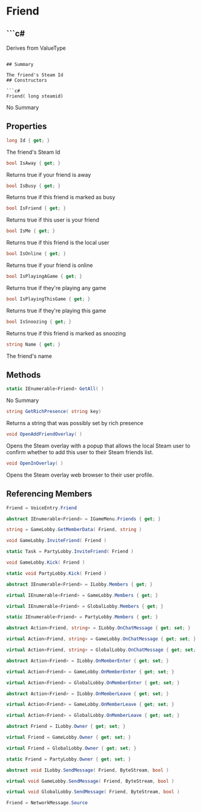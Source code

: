 # Friend

## ```c#
Derives from ValueType
```

## Summary

The friend's Steam Id
## Constructors

```c#
Friend( long steamid) 
```
No Summary
## Properties

```c#
long Id { get; } 
```
The friend's Steam Id
```c#
bool IsAway { get; } 
```
Returns true if your friend is away
```c#
bool IsBusy { get; } 
```
Returns true if this friend is marked as busy
```c#
bool IsFriend { get; } 
```
Returns true if this user is your friend
```c#
bool IsMe { get; } 
```
Returns true if this friend is the local user
```c#
bool IsOnline { get; } 
```
Returns true if your friend is online
```c#
bool IsPlayingAGame { get; } 
```
Returns true if they're playing any game
```c#
bool IsPlayingThisGame { get; } 
```
Returns true if they're playing this game
```c#
bool IsSnoozing { get; } 
```
Returns true if this friend is marked as snoozing
```c#
string Name { get; } 
```
The friend's name
## Methods

```c#
static IEnumerable<Friend> GetAll( ) 
```
No Summary
```c#
string GetRichPresence( string key) 
```
Returns a string that was possibly set by rich presence
```c#
void OpenAddFriendOverlay( ) 
```
Opens the Steam overlay with a popup that allows the local Steam user to confirm whether to add this user to their Steam friends list.
```c#
void OpenInOverlay( ) 
```
Opens the Steam overlay web browser to their user profile.
## Referencing Members

```c#
Friend = VoiceEntry.Friend
```
```c#
abstract IEnumerable<Friend> = IGameMenu.Friends { get; } 
```
```c#
string = GameLobby.GetMemberData( Friend, string ) 
```
```c#
void GameLobby.InviteFriend( Friend ) 
```
```c#
static Task = PartyLobby.InviteFriend( Friend ) 
```
```c#
void GameLobby.Kick( Friend ) 
```
```c#
static void PartyLobby.Kick( Friend ) 
```
```c#
abstract IEnumerable<Friend> = ILobby.Members { get; } 
```
```c#
virtual IEnumerable<Friend> = GameLobby.Members { get; } 
```
```c#
virtual IEnumerable<Friend> = GlobalLobby.Members { get; } 
```
```c#
static IEnumerable<Friend> = PartyLobby.Members { get; } 
```
```c#
abstract Action<Friend, string> = ILobby.OnChatMessage { get; set; } 
```
```c#
virtual Action<Friend, string> = GameLobby.OnChatMessage { get; set; } 
```
```c#
virtual Action<Friend, string> = GlobalLobby.OnChatMessage { get; set; } 
```
```c#
abstract Action<Friend> = ILobby.OnMemberEnter { get; set; } 
```
```c#
virtual Action<Friend> = GameLobby.OnMemberEnter { get; set; } 
```
```c#
virtual Action<Friend> = GlobalLobby.OnMemberEnter { get; set; } 
```
```c#
abstract Action<Friend> = ILobby.OnMemberLeave { get; set; } 
```
```c#
virtual Action<Friend> = GameLobby.OnMemberLeave { get; set; } 
```
```c#
virtual Action<Friend> = GlobalLobby.OnMemberLeave { get; set; } 
```
```c#
abstract Friend = ILobby.Owner { get; set; } 
```
```c#
virtual Friend = GameLobby.Owner { get; set; } 
```
```c#
virtual Friend = GlobalLobby.Owner { get; set; } 
```
```c#
static Friend = PartyLobby.Owner { get; set; } 
```
```c#
abstract void ILobby.SendMessage( Friend, ByteStream, bool ) 
```
```c#
virtual void GameLobby.SendMessage( Friend, ByteStream, bool ) 
```
```c#
virtual void GlobalLobby.SendMessage( Friend, ByteStream, bool ) 
```
```c#
Friend = NetworkMessage.Source
```
